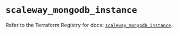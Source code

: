 # `scaleway_mongodb_instance`

Refer to the Terraform Registry for docs: [`scaleway_mongodb_instance`](https://registry.terraform.io/providers/scaleway/scaleway/2.59.0/docs/resources/mongodb_instance).
